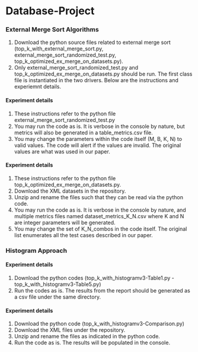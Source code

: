 # Database-Project


<h3>External Merge Sort Algorithms</h3>
    <p>
        <ol>
            <li>Download the python source files related to external merge sort (top_k_with_external_merge_sort.py, external_merge_sort_randomized_test.py, top_k_optimized_ex_merge_on_datasets.py).</li>
            <li>Only external_merge_sort_randomized_test.py and top_k_optimized_ex_merge_on_datasets.py should be run. The first class file is instantiated in the two drivers. Below are the instructions and experiemnt details.</li>
        </ol>
    </p>
    <h4>Experiment details</h4>
        <p>
            <ol>
                <li>These instructions refer to the python file external_merge_sort_randomized_test.py</li>
                <li>You may run the code as is. It is verbose in the console by nature, but metrics will also be generated in a table_metrics.csv file.</li>
                <li>You may change the parameters within the code itself (M, B, K, N) to valid values. The code will alert if the values are invalid. The original values are what was used in our paper.</li>
            </ol>
        </p>
    <h4>Experiment details</h4>
        <p>
            <ol>
                <li>These instructions refer to the python file top_k_optimized_ex_merge_on_datasets.py.</li>
                <li>Download the XML datasets in the repository.</li>
                <li>Unzip and rename the files such that they can be read via the python code.</li>
                <li>You may run the code as is. It is verbose in the console by nature, and multiple metrics files named dataset_metrics_K_N.csv where K and N are integer parameters will be generated.</li>
                <li>You may change the set of K_N_combos in the code itself. The original list enumerates all the test cases described in our paper.</li>
            </ol>
        </p>


<h3>Histogram Approach</h3>
    <h4>Experiment details</h4>
    <p>
        <ol>
            <li>Download the python codes (top_k_with_histogramv3-Table1.py - top_k_with_histogramv3-Table5.py)</li>
            <li>Run the codes as is. The results from the report should be generated as a csv file under the same directory.</li>
         </ol> 
    </p>
    <h4>Experiment details</h4>
    <p>
        <ol>
            <li>Download the python code (top_k_with_histogramv3-Comparison.py)</li>
            <li>Download the XML files under the repository.</li>
            <li>Unzip and rename the files as indicated in the python code.</li>
            <li>Run the code as is. The results will be populated in the console.</li>
        </ol>
     </p>



